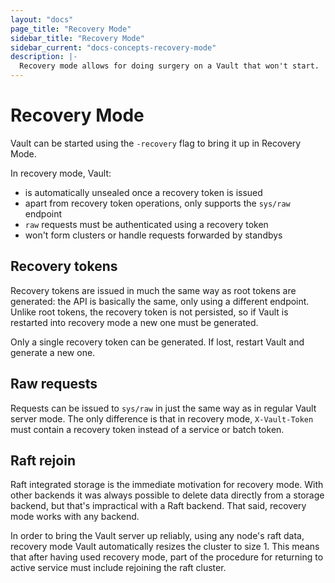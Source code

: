 ```yaml
---
layout: "docs"
page_title: "Recovery Mode"
sidebar_title: "Recovery Mode"
sidebar_current: "docs-concepts-recovery-mode"
description: |-
  Recovery mode allows for doing surgery on a Vault that won't start.
---
```


# Recovery Mode

Vault can be started using the `-recovery` flag to bring it up in Recovery Mode.

In recovery mode, Vault:
- is automatically unsealed once a recovery token is issued
- apart from recovery token operations, only supports the `sys/raw` endpoint
- `raw` requests must be authenticated using a recovery token
- won't form clusters or handle requests forwarded by standbys

## Recovery tokens

Recovery tokens are issued in much the same way as root tokens are generated:
the API is basically the same, only using a different endpoint. Unlike root
tokens, the recovery token is not persisted, so if Vault is restarted into
recovery mode a new one must be generated.

Only a single recovery token can be generated. If lost, restart Vault and
generate a new one.

## Raw requests

Requests can be issued to `sys/raw` in just the same way as in regular Vault
server mode.  The only difference is that in recovery mode, `X-Vault-Token`
must contain a recovery token instead of a service or batch token.

## Raft rejoin

Raft integrated storage is the immediate motivation for recovery mode.  With
other backends it was always possible to delete data directly from a storage
backend, but that's impractical with a Raft backend.  That said, recovery mode
works with any backend.

In order to bring the Vault server up reliably, using any node's raft data,
recovery mode Vault automatically resizes the cluster to size 1.  This means
that after having used recovery mode, part of the procedure for returning to
active service must include rejoining the raft cluster.


